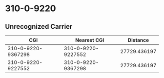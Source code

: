 # 310-0-9220
## Unrecognized Carrier


| CGI | Nearest CGI | Distance |
|-----|-------------|----------|
| 310-0-9220-9367298 | 310-0-9220-9227552 | 27729.436197 |
| 310-0-9220-9227552 | 310-0-9220-9367298 | 27729.436197 |
